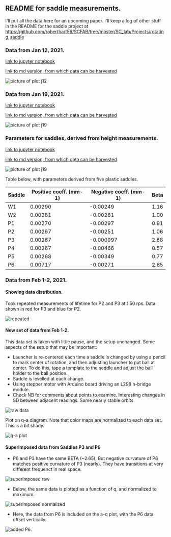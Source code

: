 ## README for saddle measurements.

I'll put all the data here for an upcoming paper.  I'll keep a log of other stuff in the README for the saddle project at https://github.com/roberthart56/SCFAB/tree/master/SC_lab/Projects/rotating_saddle

### Data from Jan 12, 2021.


[link to jupyter notebook](.Saddle_data_Jan_12_2021/Saddle_data_Jan_12_2021.ipynb)

[link to md version, from which data can be harvested](Saddle_data_Jan_12_2021/Saddle_data_Jan_12_2021.md)

![picture of plot j12](./Saddle_data_Jan_12_2021/output_0_0.png)



### Data from Jan 19, 2021.

[link to jupyter notebook](.Saddle_data_Jan_19_2021/Saddle_data_Jan_19_2021.ipynb)

[link to md version, from which data can be harvested](Saddle_data_Jan_19_2021/Saddle_data_Jan_19_2021.md)

![picture of plot j19](./Saddle_data_Jan_19_2021/output_0_0.png)


### Parameters for saddles, derived from height measurements.

[link to jupyter notebook](./Saddle_parameters/Saddle_heights.ipynb)

[link to md version, from which data can be harvested](./Saddle_parameters/Saddle_heights.md)

![picture of plot j19](./Saddle_parameters/output_1_0.png)

Table below, with parameters derived from five plastic saddles.
 
 | Saddle  | Positive coeff. (mm-1) | Negative coeff. (mm-1) | Beta|
| ---|-------------------- |-------------------- |---------- |
| W1 | 0.00290 | -0.00249 | 1.16 |
| W2 | 0.00281 | -0.00281 |  1.00  |
| P1 | 0.00270 | -0.00297|  0.91  |
| P2 | 0.00267 | -0.00251 |  1.06  |
| P3 | 0.00267 | -0.000997 |  2.68  |
| P4 | 0.00267 | -0.00466 |  0.57  |
| P5 | 0.00268 | -0.00349 |  0.77  |
| P6 | 0.00717 |-0.00271 | 2.65   |


### Data from Feb 1-2, 2021.

#### Showing data distribution.

Took repeated measurements of lifetime for P2 and P3 at 1.50 rps.  Data shown in red for P3 and blue for P2.  

![repeated](./repeated_data.png)

#### New set of data from Feb 1-2.

This data set is taken with little pause, and the setup unchanged.  Some aspects of the setup that may be important:

* Launcher is re-centered each time a saddle is changed by using a pencil to mark center of rotation, and then adjusting launcher to put ball at center.  To do this, tape a template to the saddle and adjust the ball holder to the ball position.
* Saddle is levelled at each change.
* Using stepper motor with Arduino board driving an L298 h-bridge module.
* Check NB for comments about points to examine.  Interesting changes in SD between adjacent readings.  Some nearly stable orbits.

![raw data](./all_raw_data_Feb02.png)

Plot on q-a diagram.  Note that color maps are normalized to each data set.  This is a bit shady.

![q-a plot](./all_data_Feb02.png)

#### Superimposed data from Saddles P3 and P6


* P6 and P3 have the same BETA (~2.65), But negative curvature of P6 matches positive curvature of P3 (nearly).  They have transitions at very different frequenct in real space.

![superimposed raw]( ./P3_P6_together_raw.png)

* Below, the same data is plotted as a function of q, and normalized to maximum.

![superimposed normalized](./P3_P6_together.png)

* Here, the data from P6 is included on the a-q plot, with the P6 data offset vertically.

![added P6](./all_data_plus_p6_Feb02.png).

